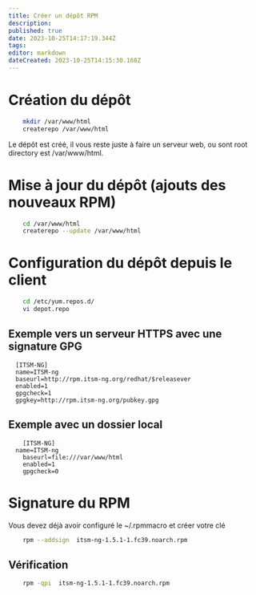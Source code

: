 ```yaml
---
title: Créer un dépôt RPM
description: 
published: true
date: 2023-10-25T14:17:19.344Z
tags: 
editor: markdown
dateCreated: 2023-10-25T14:15:30.168Z
---
```


# Création du dépôt
```bash
	mkdir /var/www/html
	createrepo /var/www/html
```

Le dépôt est créé, il vous reste juste à faire un serveur web, ou sont root directory est /var/www/html.

# Mise à jour du dépôt (ajouts des nouveaux RPM)
```bash
	cd /var/www/html
	createrepo --update /var/www/html
```

# Configuration du dépôt depuis le client
```bash
	cd /etc/yum.repos.d/
	vi depot.repo
```

## Exemple vers un serveur HTTPS avec une signature GPG
```
  [ITSM-NG]
  name=ITSM-ng
  baseurl=http://rpm.itsm-ng.org/redhat/$releasever
  enabled=1
  gpgcheck=1
  gpgkey=http://rpm.itsm-ng.org/pubkey.gpg
```
## Exemple avec un dossier local
```
	[ITSM-NG]
  name=ITSM-ng
	baseurl=file:///var/www/html
	enabled=1
	gpgcheck=0
```

# Signature du RPM
Vous devez déjà avoir configuré le ~/.rpmmacro et créer votre clé

``` bash
	rpm --addsign  itsm-ng-1.5.1-1.fc39.noarch.rpm
```

## Vérification
```bash
	rpm -qpi  itsm-ng-1.5.1-1.fc39.noarch.rpm
```